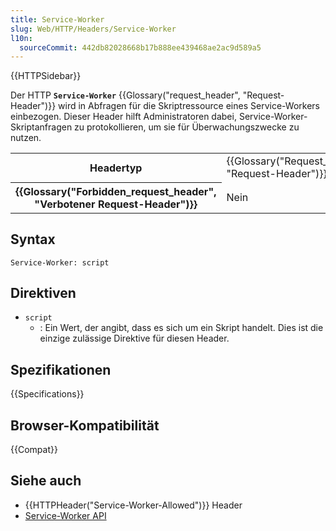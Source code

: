 ```yaml
---
title: Service-Worker
slug: Web/HTTP/Headers/Service-Worker
l10n:
  sourceCommit: 442db82028668b17b888ee439468ae2ac9d589a5
---
```


{{HTTPSidebar}}

Der HTTP **`Service-Worker`** {{Glossary("request_header", "Request-Header")}} wird in Abfragen für die Skriptressource eines Service-Workers einbezogen. Dieser Header hilft Administratoren dabei, Service-Worker-Skriptanfragen zu protokollieren, um sie für Überwachungszwecke zu nutzen.

<table class="properties">
  <tbody>
    <tr>
      <th scope="row">Headertyp</th>
      <td>{{Glossary("Request_header", "Request-Header")}}</td>
    </tr>
    <tr>
      <th scope="row">{{Glossary("Forbidden_request_header", "Verbotener Request-Header")}}</th>
      <td>Nein</td>
    </tr>
  </tbody>
</table>

## Syntax

```http
Service-Worker: script
```

## Direktiven

- `script`
  - : Ein Wert, der angibt, dass es sich um ein Skript handelt.
    Dies ist die einzige zulässige Direktive für diesen Header.

## Spezifikationen

{{Specifications}}

## Browser-Kompatibilität

{{Compat}}

## Siehe auch

- {{HTTPHeader("Service-Worker-Allowed")}} Header
- [Service-Worker API](/de/docs/Web/API/Service_Worker_API)
